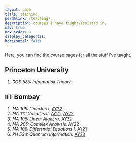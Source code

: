 ```yaml
---
layout: page
title: teaching
permalink: /teaching/
description: courses I have taught/assisted in.
nav: true
nav_order: 3
display_categories:  
horizontal: false
---
```


Here, you can find the course pages for all the stuff I've taught.

## Princeton University

1. _COS 585: Information Theory_. 

## IIT Bombay 

1. _MA 109: Calculus I_. [AY22](https://siddhantmidha.com/teaching/ma109-22/)
2. _MA 111: Calculus II_. [AY21](https://siddhantmidha.com/teaching/ma-111-21/), [AY22](https://siddhantmidha.com/teaching/ma-111-22/)
3. _MA 106: Linear Algebra_. [AY22](https://siddhantmidha.com/teaching/ma-106-22/)
4. _MA 205: Complex Analysis_. [AY22](https://siddhantmidha.com/teaching/ma-205-22/)
5. _MA 108: Differential Equations I_. [AY21](https://siddhantmidha.com/teaching/ma-108-21/)
6. _PH 534: Quantum Information_. [AY23](https://siddhantmidha.com/teaching/ph-534-23/)
